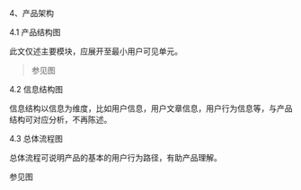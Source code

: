 4、产品架构

4.1 产品结构图

此文仅述主要模块，应展开至最小用户可见单元。

> 参见图

4.2 信息结构图

信息结构以信息为维度，比如用户信息，用户文章信息，用户行为信息等，与产品结构可对应分析，不再陈述。

4.3 总体流程图

总体流程可说明产品的基本的用户行为路径，有助产品理解。

参见图
